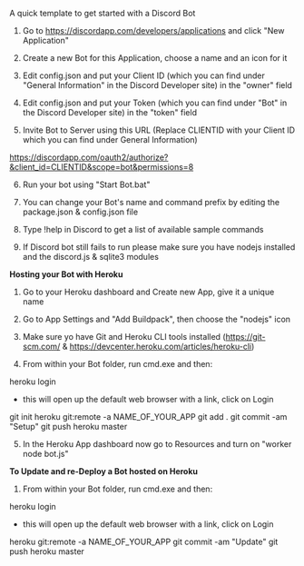 
A quick template to get started with a Discord Bot

1. Go to https://discordapp.com/developers/applications and click "New Application"

2. Create a new Bot for this Application, choose a name and an icon for it

3. Edit config.json and put your Client ID (which you can find under "General Information" in the Discord Developer site) in the "owner" field

4. Edit config.json and put your Token (which you can find under "Bot" in the Discord Developer site) in the "token" field

5. Invite Bot to Server using this URL (Replace CLIENTID with your Client ID which you can find under General Information)

https://discordapp.com/oauth2/authorize?&client_id=CLIENTID&scope=bot&permissions=8

6. Run your bot using "Start Bot.bat"

7. You can change your Bot's name and command prefix by editing the package.json & config.json file

8. Type !help in Discord to get a list of available sample commands

9. If Discord bot still fails to run please make sure you have nodejs installed and the discord.js & sqlite3 modules


**Hosting your Bot with Heroku**

1. Go to your Heroku dashboard and Create new App, give it a unique name

2. Go to App Settings and "Add Buildpack", then choose the "nodejs" icon

3. Make sure yo have Git and Heroku CLI tools installed (https://git-scm.com/ & https://devcenter.heroku.com/articles/heroku-cli)

4. From within your Bot folder, run cmd.exe and then:

heroku login

* this will open up the default web browser with a link, click on Login

git init
heroku git:remote -a NAME_OF_YOUR_APP
git add .
git commit -am "Setup"
git push heroku master

5. In the Heroku App dashboard now go to Resources and turn on "worker node bot.js"


**To Update and re-Deploy a Bot hosted on Heroku**

1. From within your Bot folder, run cmd.exe and then:

heroku login

* this will open up the default web browser with a link, click on Login

heroku git:remote -a NAME_OF_YOUR_APP
git commit -am "Update"
git push heroku master
